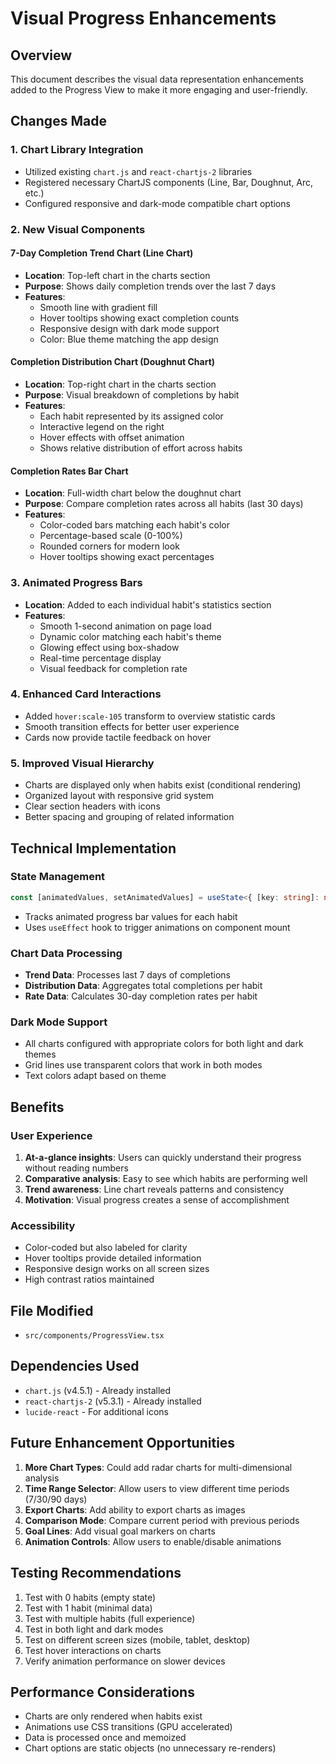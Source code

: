 # Visual Progress Enhancements

## Overview
This document describes the visual data representation enhancements added to the Progress View to make it more engaging and user-friendly.

## Changes Made

### 1. **Chart Library Integration**
- Utilized existing `chart.js` and `react-chartjs-2` libraries
- Registered necessary ChartJS components (Line, Bar, Doughnut, Arc, etc.)
- Configured responsive and dark-mode compatible chart options

### 2. **New Visual Components**

#### **7-Day Completion Trend Chart (Line Chart)**
- **Location**: Top-left chart in the charts section
- **Purpose**: Shows daily completion trends over the last 7 days
- **Features**:
  - Smooth line with gradient fill
  - Hover tooltips showing exact completion counts
  - Responsive design with dark mode support
  - Color: Blue theme matching the app design

#### **Completion Distribution Chart (Doughnut Chart)**
- **Location**: Top-right chart in the charts section
- **Purpose**: Visual breakdown of completions by habit
- **Features**:
  - Each habit represented by its assigned color
  - Interactive legend on the right
  - Hover effects with offset animation
  - Shows relative distribution of effort across habits

#### **Completion Rates Bar Chart**
- **Location**: Full-width chart below the doughnut chart
- **Purpose**: Compare completion rates across all habits (last 30 days)
- **Features**:
  - Color-coded bars matching each habit's color
  - Percentage-based scale (0-100%)
  - Rounded corners for modern look
  - Hover tooltips showing exact percentages

### 3. **Animated Progress Bars**
- **Location**: Added to each individual habit's statistics section
- **Features**:
  - Smooth 1-second animation on page load
  - Dynamic color matching each habit's theme
  - Glowing effect using box-shadow
  - Real-time percentage display
  - Visual feedback for completion rate

### 4. **Enhanced Card Interactions**
- Added `hover:scale-105` transform to overview statistic cards
- Smooth transition effects for better user experience
- Cards now provide tactile feedback on hover

### 5. **Improved Visual Hierarchy**
- Charts are displayed only when habits exist (conditional rendering)
- Organized layout with responsive grid system
- Clear section headers with icons
- Better spacing and grouping of related information

## Technical Implementation

### State Management
```typescript
const [animatedValues, setAnimatedValues] = useState<{ [key: string]: number }>({});
```
- Tracks animated progress bar values for each habit
- Uses `useEffect` hook to trigger animations on component mount

### Chart Data Processing
- **Trend Data**: Processes last 7 days of completions
- **Distribution Data**: Aggregates total completions per habit
- **Rate Data**: Calculates 30-day completion rates per habit

### Dark Mode Support
- All charts configured with appropriate colors for both light and dark themes
- Grid lines use transparent colors that work in both modes
- Text colors adapt based on theme

## Benefits

### User Experience
1. **At-a-glance insights**: Users can quickly understand their progress without reading numbers
2. **Comparative analysis**: Easy to see which habits are performing well
3. **Trend awareness**: Line chart reveals patterns and consistency
4. **Motivation**: Visual progress creates a sense of accomplishment

### Accessibility
- Color-coded but also labeled for clarity
- Hover tooltips provide detailed information
- Responsive design works on all screen sizes
- High contrast ratios maintained

## File Modified
- `src/components/ProgressView.tsx`

## Dependencies Used
- `chart.js` (v4.5.1) - Already installed
- `react-chartjs-2` (v5.3.1) - Already installed
- `lucide-react` - For additional icons

## Future Enhancement Opportunities
1. **More Chart Types**: Could add radar charts for multi-dimensional analysis
2. **Time Range Selector**: Allow users to view different time periods (7/30/90 days)
3. **Export Charts**: Add ability to export charts as images
4. **Comparison Mode**: Compare current period with previous periods
5. **Goal Lines**: Add visual goal markers on charts
6. **Animation Controls**: Allow users to enable/disable animations

## Testing Recommendations
1. Test with 0 habits (empty state)
2. Test with 1 habit (minimal data)
3. Test with multiple habits (full experience)
4. Test in both light and dark modes
5. Test on different screen sizes (mobile, tablet, desktop)
6. Test hover interactions on charts
7. Verify animation performance on slower devices

## Performance Considerations
- Charts are only rendered when habits exist
- Animations use CSS transitions (GPU accelerated)
- Data is processed once and memoized
- Chart options are static objects (no unnecessary re-renders)
